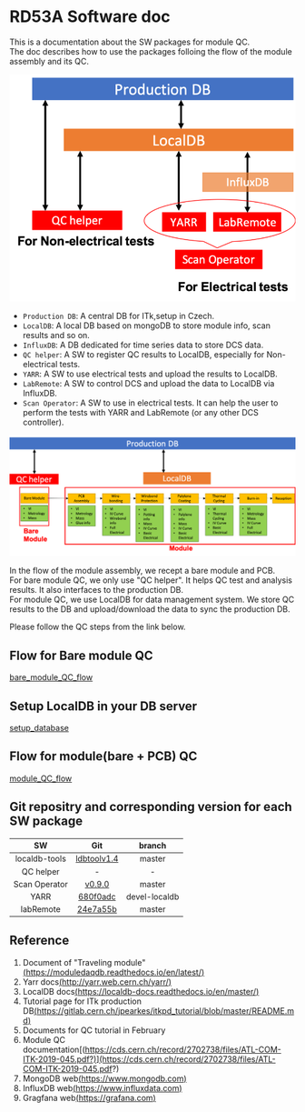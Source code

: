# RD53A Software doc

This is a documentation about the SW packages for module QC.<br>
The doc describes how to use the packages folloing the flow of the module assembly and its QC.<br>

![SW_structure](images/SW_structure.png)
* `Production DB`: A central DB for ITk,setup in Czech.<br>
* `LocalDB`: A local DB based on mongoDB to store module info, scan results and so on.<br>
* `InfluxDB`: A DB dedicated for time series data to store DCS data. <br>
* `QC helper`: A SW to register QC results to LocalDB, especially for Non-electrical tests.<br>
* `YARR`: A SW to use electrical tests and upload the results to LocalDB.<br>
* `LabRemote`: A SW to control DCS and upload the data to LocalDB via InfluxDB.<br>
* `Scan Operator`: A SW to use in electrical tests. It can help the user to perform the tests with YARR and LabRemote (or any other DCS controller).<br>

![Stage_and_SW](images/Stage_and_SW.png)

In the flow of the module assembly, we recept a bare module and PCB.<br>
For bare module QC, we only use "QC helper". It helps QC test and analysis results. It also interfaces to the production DB.<br>
For module QC, we use LocalDB for data management system. We store QC results to the DB and upload/download the data
to sync the production DB.<br>

Please follow the QC steps from the link below.<br>

## Flow for Bare module QC
[bare_module_QC_flow](bare_module_QC_flow.md)

## Setup LocalDB in your DB server
[setup_database](setup_database.md)

## Flow for module(bare + PCB) QC
[module_QC_flow](module_QC_flow.md)

## Git repositry and corresponding version for each SW package
|SW |Git|branch|
|:-:|:-:|:-:|
|localdb-tools|[ldbtoolv1.4](https://gitlab.cern.ch/YARR/localdb-tools/-/tree/ldbtoolv1.4)|master|
|QC helper|- |- |
|Scan Operator |[v0.9.0](https://gitlab.cern.ch/YARR/utilities/scan-operator/-/commit/6746623b51e93fbc9b8223ff2deb8576cd49df31)  |master |
|YARR |[680f0adc](https://gitlab.cern.ch/YARR/YARR/-/commit/680f0adc7d91c611e43039835f92eae7c50da830)  |devel-localdb|
|labRemote  | [24e7a55b](https://gitlab.cern.ch/berkeleylab/labRemote/-/commit/24e7a55b5e943db7fb6c6252c610b40d9eb8cf62)  | master |


## Reference
1. Document of "Traveling module"[(https://moduledaqdb.readthedocs.io/en/latest/)](https://moduledaqdb.readthedocs.io/en/latest/)
2. Yarr docs[(http://yarr.web.cern.ch/yarr/)](http://yarr.web.cern.ch/yarr/)
3. LocalDB docs[(https://localdb-docs.readthedocs.io/en/master/)](https://localdb-docs.readthedocs.io/en/master/)
4. Tutorial page for ITk production DB[(https://gitlab.cern.ch/jpearkes/itkpd_tutorial/blob/master/README.md)](https://gitlab.cern.ch/jpearkes/itkpd_tutorial/blob/master/README.md)
5. Documents for QC tutorial in February[]()
6. Module QC documentation[(https://cds.cern.ch/record/2702738/files/ATL-COM-ITK-2019-045.pdf?)](https://cds.cern.ch/record/2702738/files/ATL-COM-ITK-2019-045.pdf?)
7. MongoDB web[(https://www.mongodb.com)](https://www.mongodb.com)
8. InfluxDB web[(https://www.influxdata.com)](https://www.influxdata.com)
9. Gragfana web[(https://grafana.com)](https://grafana.com)

